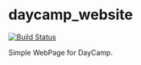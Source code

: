 # daycamp_website

[![Build Status](https://travis-ci.org/daycamp/daycamp_website.svg?branch=master)](https://travis-ci.org/daycamp/daycamp_website)


Simple WebPage for DayCamp.

